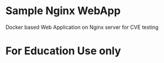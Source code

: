 # Sample Nginx WebApp
Docker based Web Application on Nginx server for CVE testing

# For Education Use only


